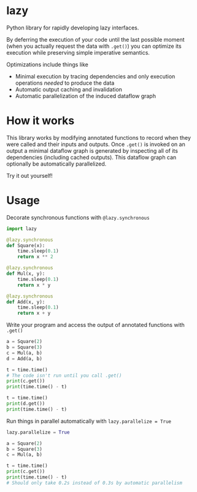 # lazy
Python library for rapidly developing lazy interfaces.

By deferring the execution of your code until the last possible moment (when you actually request the data with `.get()`)
you can optimize its execution while preserving simple imperative semantics.

Optimizations include things like
- Minimal execution by tracing dependencies and only execution operations *needed* to produce the data
- Automatic output caching and invalidation
- Automatic parallelization of the induced dataflow graph

# How it works

This library works by modifying annotated functions to record when they were called and their inputs and outputs.
Once `.get()` is invoked on an output a minimal dataflow graph is generated by inspecting
all of its dependencies (including cached outputs).  This dataflow graph can optionally be automatically parallelized.

Try it out yourself!

# Usage

Decorate synchronous functions with `@lazy.synchronous`

````python
import lazy

@lazy.synchronous
def Square(x):
    time.sleep(0.1)
    return x ** 2

@lazy.synchronous
def Mul(x, y):
    time.sleep(0.1)
    return x * y

@lazy.synchronous
def Add(x, y):
    time.sleep(0.1)
    return x + y
````

Write your program and access the output of annotated functions with `.get()`

````python
a = Square(2)
b = Square(3)
c = Mul(a, b)
d = Add(a, b)

t = time.time()
# The code isn't run until you call .get()
print(c.get())
print(time.time() - t)

t = time.time()
print(d.get())
print(time.time() - t)
````

Run things in parallel automatically with `lazy.parallelize = True`

````python
lazy.parallelize = True

a = Square(2)
b = Square(3)
c = Mul(a, b)

t = time.time()
print(c.get())
print(time.time() - t)
# Should only take 0.2s instead of 0.3s by automatic parallelism
````

